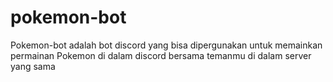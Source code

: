 # pokemon-bot

Pokemon-bot adalah bot discord yang bisa dipergunakan untuk memainkan permainan Pokemon di dalam discord bersama temanmu di dalam server yang sama

